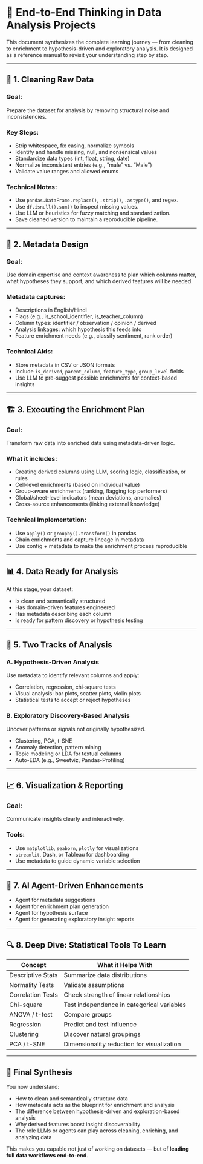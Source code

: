 # 📘 End-to-End Thinking in Data Analysis Projects

This document synthesizes the complete learning journey — from cleaning to enrichment to hypothesis-driven and exploratory analysis. It is designed as a reference manual to revisit your understanding step by step.

---

## 🔄 1. Cleaning Raw Data

### Goal:
Prepare the dataset for analysis by removing structural noise and inconsistencies.

### Key Steps:
- Strip whitespace, fix casing, normalize symbols
- Identify and handle missing, null, and nonsensical values
- Standardize data types (int, float, string, date)
- Normalize inconsistent entries (e.g., “male” vs. “Male”)
- Validate value ranges and allowed enums

### Technical Notes:
- Use `pandas.DataFrame.replace()`, `.strip()`, `.astype()`, and regex.
- Use `df.isnull().sum()` to inspect missing values.
- Use LLM or heuristics for fuzzy matching and standardization.
- Save cleaned version to maintain a reproducible pipeline.

---

## 🧠 2. Metadata Design

### Goal:
Use domain expertise and context awareness to plan which columns matter, what hypotheses they support, and which derived features will be needed.

### Metadata captures:
- Descriptions in English/Hindi
- Flags (e.g., is_school_identifier, is_teacher_column)
- Column types: identifier / observation / opinion / derived
- Analysis linkages: which hypothesis this feeds into
- Feature enrichment needs (e.g., classify sentiment, rank order)

### Technical Aids:
- Store metadata in CSV or JSON formats
- Include `is_derived`, `parent_column`, `feature_type`, `group_level` fields
- Use LLM to pre-suggest possible enrichments for context-based insights

---

## 🏗️ 3. Executing the Enrichment Plan

### Goal:
Transform raw data into enriched data using metadata-driven logic.

### What it includes:
- Creating derived columns using LLM, scoring logic, classification, or rules
- Cell-level enrichments (based on individual value)
- Group-aware enrichments (ranking, flagging top performers)
- Global/sheet-level indicators (mean deviations, anomalies)
- Cross-source enhancements (linking external knowledge)

### Technical Implementation:
- Use `apply()` or `groupby().transform()` in pandas
- Chain enrichments and capture lineage in metadata
- Use config + metadata to make the enrichment process reproducible

---

## 📊 4. Data Ready for Analysis

At this stage, your dataset:
- Is clean and semantically structured
- Has domain-driven features engineered
- Has metadata describing each column
- Is ready for pattern discovery or hypothesis testing

---

## 🔬 5. Two Tracks of Analysis

### A. Hypothesis-Driven Analysis

Use metadata to identify relevant columns and apply:

- Correlation, regression, chi-square tests
- Visual analysis: bar plots, scatter plots, violin plots
- Statistical tests to accept or reject hypotheses

### B. Exploratory Discovery-Based Analysis

Uncover patterns or signals not originally hypothesized.

- Clustering, PCA, t-SNE
- Anomaly detection, pattern mining
- Topic modeling or LDA for textual columns
- Auto-EDA (e.g., Sweetviz, Pandas-Profiling)

---

## 📈 6. Visualization & Reporting

### Goal:
Communicate insights clearly and interactively.

### Tools:
- Use `matplotlib`, `seaborn`, `plotly` for visualizations
- `streamlit`, Dash, or Tableau for dashboarding
- Use metadata to guide dynamic variable selection

---

## 🤖 7. AI Agent-Driven Enhancements

- Agent for metadata suggestions
- Agent for enrichment plan generation
- Agent for hypothesis surface
- Agent for generating exploratory insight reports

---

## 🔍 8. Deep Dive: Statistical Tools To Learn

| Concept | What it Helps With |
|--------|---------------------|
| Descriptive Stats | Summarize data distributions |
| Normality Tests | Validate assumptions |
| Correlation Tests | Check strength of linear relationships |
| Chi-square | Test independence in categorical variables |
| ANOVA / t-test | Compare groups |
| Regression | Predict and test influence |
| Clustering | Discover natural groupings |
| PCA / t-SNE | Dimensionality reduction for visualization |

---

## 🧵 Final Synthesis

You now understand:
- How to clean and semantically structure data
- How metadata acts as the blueprint for enrichment and analysis
- The difference between hypothesis-driven and exploration-based analysis
- Why derived features boost insight discoverability
- The role LLMs or agents can play across cleaning, enriching, and analyzing data

This makes you capable not just of working on datasets — but of **leading full data workflows end-to-end**.